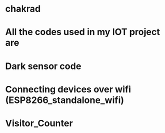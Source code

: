 # chakrad
# All the codes used in my IOT project are
# Dark sensor code
# Connecting devices over wifi (ESP8266_standalone_wifi)
# Visitor_Counter

